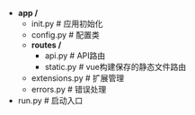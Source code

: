 - **app /**
  - init.py # 应用初始化
  - config.py # 配置类
  - **routes /**
    - api.py # API路由
    - static.py # vue构建保存的静态文件路由
  - extensions.py # 扩展管理
  - errors.py # 错误处理
- run.py # 启动入口